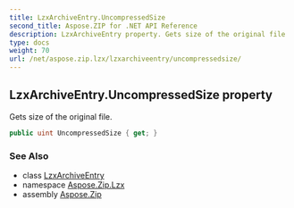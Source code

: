 ```yaml
---
title: LzxArchiveEntry.UncompressedSize
second_title: Aspose.ZIP for .NET API Reference
description: LzxArchiveEntry property. Gets size of the original file
type: docs
weight: 70
url: /net/aspose.zip.lzx/lzxarchiveentry/uncompressedsize/
---
```

## LzxArchiveEntry.UncompressedSize property

Gets size of the original file.

```csharp
public uint UncompressedSize { get; }
```

### See Also

* class [LzxArchiveEntry](../)
* namespace [Aspose.Zip.Lzx](../../lzxarchiveentry/)
* assembly [Aspose.Zip](../../../)


